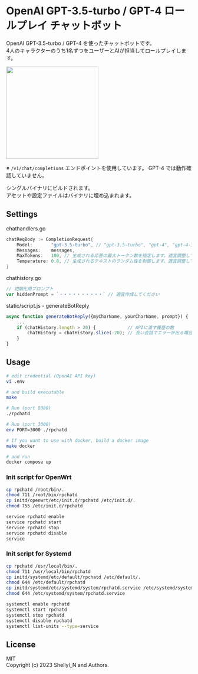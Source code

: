 # OpenAI GPT-3.5-turbo / GPT-4 ロールプレイ チャットボット

OpenAI GPT-3.5-turbo / GPT-4 を使ったチャットボットです。  
4人のキャラクターのうち1名ずつをユーザーとAIが担当してロールプレイします。

<image src="_documents/screen.png" style="width:250px">

※ `/v1/chat/completions` エンドポイントを使用しています。 GPT-4 では動作確認していません。

シングルバイナリにビルドされます。  
アセットや設定ファイルはバイナリに埋め込まれます。


## Settings

chathandlers.go
```go
chatReqBody := CompletionRequest{
    Model:       "gpt-3.5-turbo", // "gpt-3.5-turbo", "gpt-4", "gpt-4-32k", ...
    Messages:    messages,
    MaxTokens:   100, // 生成される応答の最大トークン数を指定します。適宜調整してください
    Temperature: 0.8, // 生成されるテキストのランダム性を制御します。適宜調整してください
}
```

chathistory.go
```go
// 初期化用プロンプト
var hiddenPrompt = `・・・・・・・・・・` // 適宜作成してください
```

static/script.js - generateBotReply
```js
async function generateBotReply({myCharName, yourCharName, prompt}) {
    ...
    if (chatHistory.length > 20) {            // APIに渡す履歴の数
        chatHistory = chatHistory.slice(-20); // 長い会話でエラーが出る場合は減らしてください
    }
}
```

## Usage

```bash
# edit credential (OpenAI API key)
vi .env

# and build executable
make

# Run (port 8080)
./rpchatd

# Run (port 3000)
env PORT=3000 ./rpchatd

# If you want to use with docker, build a docker image
make docker

# and run
docker compose up
```

### Init script for OpenWrt

```bash
cp rpchatd /root/bin/.
chmod 711 /root/bin/rpchatd
cp initd/openwrt/etc/init.d/rpchatd /etc/init.d/.
chmod 755 /etc/init.d/rpchatd

service rpchatd enable
service rpchatd start
service rpchatd stop
service rpchatd disable
service
```

### Init script for Systemd

```bash
cp rpchatd /usr/local/bin/.
chmod 711 /usr/local/bin/rpchatd
cp initd/systemd/etc/default/rpchatd /etc/default/.
chmod 644 /etc/default/rpchatd
cp initd/systemd/etc/systemd/system/rpchatd.service /etc/systemd/system/.
chmod 644 /etc/systemd/system/rpchatd.service

systemctl enable rpchatd
systemctl start rpchatd
systemctl stop rpchatd
systemctl disable rpchatd
systemctl list-units --type=service
```

## License

MIT  
Copyright (c) 2023 Shellyl_N and Authors.
